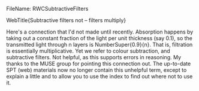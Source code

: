 FileName: RWCSubtractiveFilters

WebTitle{Subtractive filters not – filters multiply}

Here's a connection that I'd not made until recently. Absorption happens by taking out a constant fraction of the light per unit thickness (say 0.1), so the  transmitted light through n layers is NumberSuper{0.9}{n}. That is, filtration is essentially multiplicative. Yet we refer to colour subtraction, and subtractive filters. Not helpful, as this supports errors in reasoning. My thanks to the MUSE group for pointing this connection  out. The up-to-date SPT (web) materials now no longer contain this unhelpful term, except to explain a little and to allow you to use the index to find out where not to use it.



